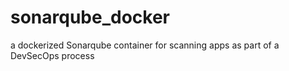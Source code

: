# sonarqube_docker
a dockerized Sonarqube container for scanning apps as part of a DevSecOps process
